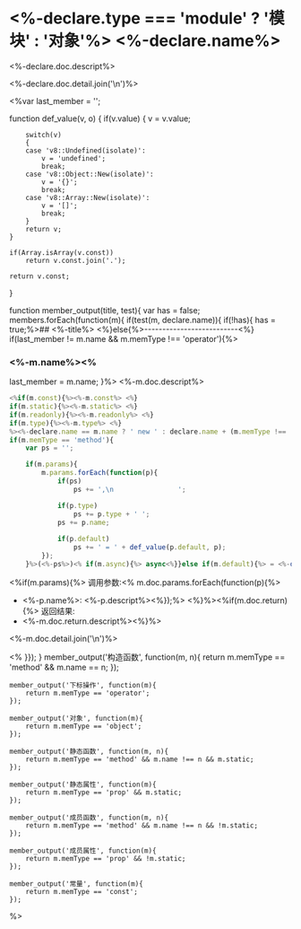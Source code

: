 # <%-declare.type === 'module' ? '模块' : '对象'%> <%-declare.name%>
<%-declare.doc.descript%>

<%-declare.doc.detail.join('\n')%>

<%var last_member = '';

function def_value(v, o)
{
    if(v.value)
    {
        v = v.value;

        switch(v)
        {
        case 'v8::Undefined(isolate)':
            v = 'undefined';
            break;
        case 'v8::Object::New(isolate)':
            v = '{}';
            break;
        case 'v8::Array::New(isolate)':
            v = '[]';
            break;
        }
        return v;
    }

    if(Array.isArray(v.const))
        return v.const.join('.');

    return v.const;
}

function member_output(title, test){
    var has = false;
    members.forEach(function(m){
     if(test(m, declare.name)){
         if(!has){
             has = true;%>## <%-title%>
        <%}else{%>--------------------------<%}
        if(last_member != m.name && m.memType !== 'operator'){%>
### <%-m.name%><%
last_member = m.name;
}%>
<%-m.doc.descript%>
```JavaScript
<%if(m.const){%><%-m.const%> <%}
if(m.static){%><%-m.static%> <%}
if(m.readonly){%><%-m.readonly%> <%}
if(m.type){%><%-m.type%> <%}
%><%-declare.name == m.name ? ' new ' : declare.name + (m.memType !== 'operator' ? '.' : '')%><%-m.name%><%
if(m.memType == 'method'){
    var ps = '';

    if(m.params){
        m.params.forEach(function(p){
            if(ps)
                ps += ',\n                ';

            if(p.type)
                ps += p.type + ' ';
            ps += p.name;
    
            if(p.default)
                ps += ' = ' + def_value(p.default, p);
        });
    }%>(<%-ps%>)<% if(m.async){%> async<%}}else if(m.default){%> = <%-def_value(m.default, m)%><%}%>;
```
<%if(m.params){%>
调用参数:<% m.doc.params.forEach(function(p){%>
* <%-p.name%>: <%-p.descript%><%});%>
<%}%><%if(m.doc.return){%>
返回结果:
* <%-m.doc.return.descript%><%}%>

<%-m.doc.detail.join('\n')%>

<%  }});
    }
    member_output('构造函数', function(m, n){
        return m.memType == 'method' && m.name == n;
    });

    member_output('下标操作', function(m){
        return m.memType == 'operator';
    });

    member_output('对象', function(m){
        return m.memType == 'object';
    });

    member_output('静态函数', function(m, n){
        return m.memType == 'method' && m.name !== n && m.static;
    });

    member_output('静态属性', function(m){
        return m.memType == 'prop' && m.static;
    });

    member_output('成员函数', function(m, n){
        return m.memType == 'method' && m.name !== n && !m.static;
    });

    member_output('成员属性', function(m){
        return m.memType == 'prop' && !m.static;
    });

    member_output('常量', function(m){
        return m.memType == 'const';
    });

%>
